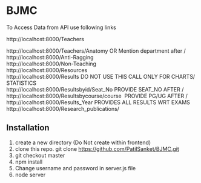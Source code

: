 # BJMC
To Access Data from API use following links
<br>

http://localhost:8000/Teachers
<br>

http://localhost:8000/Teachers/Anatomy OR Mention department after /
    <br>
   http://localhost:8000/Anti-Ragging
    <br>
   http://localhost:8000/Non-Teaching
    <br>
     http://localhost:8000/Resources
    <br>
     http://localhost:8000/Results DO NOT USE THIS CALL ONLY FOR CHARTS/ STATISTICS
    <br>
     http://localhost:8000/Resultsbyid/Seat_No PROVIDE SEAT_NO AFTER /   
    <br>
     http://localhost:8000/Resultsbycourse/course  PROVIDE PG/UG AFTER /
    <br>
    http://localhost:8000/Results_Year PROVIDES ALL RESULTS WRT EXAMS
    <br>
    http://localhost:8000/Research_publications/


<h2>Installation</h2>

1. create a new directory (Do Not create within frontend)
2. clone this repo. git clone https://github.com/PatilSanket/BJMC.git
3. git checkout master
4. npm install
5. Change username and password in server.js file 
5. node server
